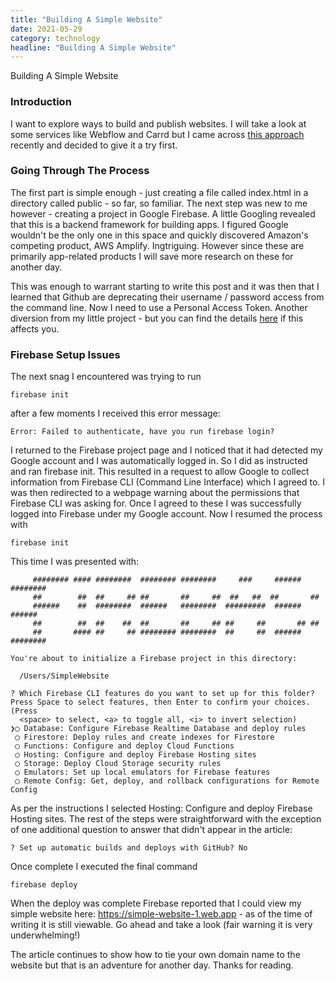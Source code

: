 ```yaml
---
title: "Building A Simple Website"
date: 2021-05-29
category: technology
headline: "Building A Simple Website"
---
```


Building A Simple Website

### Introduction
I want to explore ways to build and publish websites. I will take a look at some services like Webflow and Carrd but I came across [this approach](https://tinyprojects.dev/guides/tiny_website) recently and decided to give it a try first.

### Going Through The Process
The first part is simple enough - just creating a file called index.html in a directory called public - so far, so familiar. The next step was new to me however - creating a project in Google Firebase. A little Googling revealed that this is a backend framework for building apps. I figured Google wouldn't be the only one in this space and quickly discovered Amazon's competing product, AWS Amplify. Ingtriguing. However since these are primarily app-related products I will save more research on these for another day.

This was enough to warrant starting to write this post and it was then that I learned that Github are deprecating their username / password access from the command line. Now I need to use a Personal Access Token. Another diversion from my little project - but you can find the details [here](https://docs.github.com/en/github/authenticating-to-github/keeping-your-account-and-data-secure/creating-a-personal-access-token) if this affects you.

### Firebase Setup Issues
The next snag I encountered was trying to run 

    firebase init

after a few moments I received this error message:

    Error: Failed to authenticate, have you run firebase login?

I returned to the Firebase project page and I noticed that it had detected my Google account and I was automatically logged in. So I did as instructed and ran firebase init. This resulted in a request to allow Google to collect information from Firebase CLI (Command Line Interface) which I agreed to. I was then redirected to a webpage warning about the permissions that Firebase CLI was asking for. Once I agreed to these I was successfully logged into Firebase under my Google account. Now I resumed the process with

    firebase init

This time I was presented with:

         ######## #### ########  ######## ########     ###     ######  ########
         ##        ##  ##     ## ##       ##     ##  ##   ##  ##       ##
         ######    ##  ########  ######   ########  #########  ######  ######
         ##        ##  ##    ##  ##       ##     ## ##     ##       ## ##
         ##       #### ##     ## ######## ########  ##     ##  ######  ########

    You're about to initialize a Firebase project in this directory:

      /Users/SimpleWebsite

    ? Which Firebase CLI features do you want to set up for this folder? Press Space to select features, then Enter to confirm your choices. (Press
      <space> to select, <a> to toggle all, <i> to invert selection)
    ❯◯ Database: Configure Firebase Realtime Database and deploy rules
     ◯ Firestore: Deploy rules and create indexes for Firestore
     ◯ Functions: Configure and deploy Cloud Functions
     ◯ Hosting: Configure and deploy Firebase Hosting sites
     ◯ Storage: Deploy Cloud Storage security rules
     ◯ Emulators: Set up local emulators for Firebase features
     ◯ Remote Config: Get, deploy, and rollback configurations for Remote Config

As per the instructions I selected Hosting: Configure and deploy Firebase Hosting sites. The rest of the steps were straightforward with the exception of one additional question to answer that didn't appear in the article:

    ? Set up automatic builds and deploys with GitHub? No

Once complete I executed the final command

    firebase deploy

When the deploy was complete Firebase reported that I could view my simple website here: https://simple-website-1.web.app - as of the time of writing it is still viewable. Go ahead and take a look (fair warning it is very underwhelming!)

The article continues to show how to tie your own domain name to the website but that is an adventure for another day. Thanks for reading.

